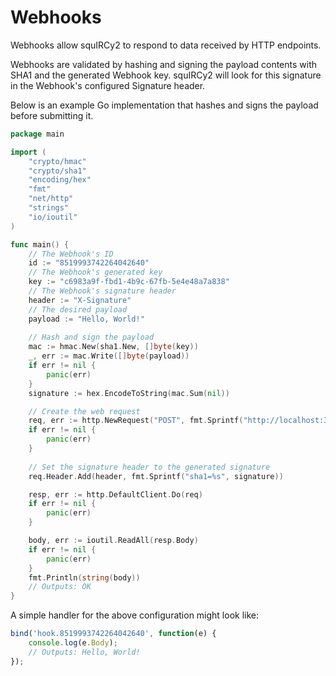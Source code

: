 Webhooks
========

Webhooks allow squIRCy2 to respond to data received by HTTP endpoints.

Webhooks are validated by hashing and signing the payload contents with SHA1 and the generated Webhook key. squIRCy2 will look for this  signature in the Webhook's configured Signature header.

Below is an example Go implementation that hashes and signs the payload before submitting it.

```go
package main

import (
	"crypto/hmac"
	"crypto/sha1"
	"encoding/hex"
	"fmt"
	"net/http"
	"strings"
	"io/ioutil"
)

func main() {
	// The Webhook's ID
	id := "8519993742264042640"
 	// The Webhook's generated key
	key := "c6983a9f-fbd1-4b9c-67fb-5e4e48a7a838"
	// The Webhook's signature header
	header := "X-Signature"
	// The desired payload
	payload := "Hello, World!"
	
	// Hash and sign the payload
	mac := hmac.New(sha1.New, []byte(key))
	_, err := mac.Write([]byte(payload))
	if err != nil {
		panic(err)
	}
	signature := hex.EncodeToString(mac.Sum(nil))

	// Create the web request
	req, err := http.NewRequest("POST", fmt.Sprintf("http://localhost:3000/webhooks/%s", id), strings.NewReader(payload))
	if err != nil {
		panic(err)
	}
	
	// Set the signature header to the generated signature
	req.Header.Add(header, fmt.Sprintf("sha1=%s", signature))

	resp, err := http.DefaultClient.Do(req)
	if err != nil {
		panic(err)
	}

	body, err := ioutil.ReadAll(resp.Body)
	if err != nil {
		panic(err)
	}
	fmt.Println(string(body))
	// Outputs: OK
}
```

A simple handler for the above configuration might look like:

```js
bind('hook.8519993742264042640', function(e) {
    console.log(e.Body);
    // Outputs: Hello, World!
});
```